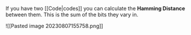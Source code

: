 If you have two [[Code|codes]] you can calculate the **Hamming Distance** between them. This is the sum of the bits they vary in.

![[Pasted image 20230807155758.png]]
